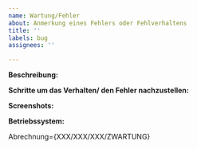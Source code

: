 ```yaml
---
name: Wartung/Fehler
about: Anmerkung eines Fehlers oder Fehlverhaltens
title: ''
labels: bug
assignees: ''

---
```


**Beschreibung:**


**Schritte um das Verhalten/ den Fehler nachzustellen:**


**Screenshots:**


**Betriebssystem:**


Abrechnung={XXX/XXX/XXX/ZWARTUNG}
